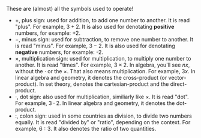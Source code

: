 These are (almost) all the symbols used to operate!



- $+$, plus sign: used for addition, to add one number to another. It is read "plus". For example, $3 + 2$. It is also used for denotating **positive** numbers, for example: +2.
- $-$, minus sign: used for subtraction, to remove one number to another. It is read "minus". For example, $3 - 2$. It is also used for denotating **negative** numbers, for example: -2.
- $\times$, multiplication sign: used for multiplication, to multiply one number to another. It is read "times". For example, $3 \times 2$. In algebra, you'll see $nx$, without the $\cdot$ or the $\times$. That also means multiplication. For example, $3x$. In linear algebra and geometry, it denotes the cross-product (or vector-product). In set theory, denotes the cartesian-product and the direct-product.
- $\cdot$, dot sign: also used for multiplication, similiarly like $\times$. It is read "dot". For example, $3 \cdot 2$. In linear algebra and geometry, it denotes the dot-product.
- $:$, colon sign: used in some countries as division, to divide two numbers equally. It is read "divided by" or "ratio", depending on the context. For example, $6 : 3$. It also denotes the ratio of two quantities.
